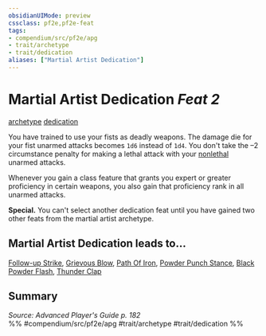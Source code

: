 ```yaml
---
obsidianUIMode: preview
cssclass: pf2e,pf2e-feat
tags:
- compendium/src/pf2e/apg
- trait/archetype
- trait/dedication
aliases: ["Martial Artist Dedication"]
---
```

# Martial Artist Dedication  *Feat 2*  
[archetype](../../Rules/traits/archetype.md)  [dedication](../../Rules/traits/dedication.md)  


You have trained to use your fists as deadly weapons. The damage die for your fist unarmed attacks becomes `1d6` instead of `1d4`. You don't take the –2 circumstance penalty for making a lethal attack with your [nonlethal](../../Rules/traits/nonlethal.md) unarmed attacks.

Whenever you gain a class feature that grants you expert or greater proficiency in certain weapons, you also gain that proficiency rank in all unarmed attacks.

**Special.** You can't select another dedication feat until you have gained two other feats from the martial artist archetype.

## Martial Artist Dedication leads to...

[Follow-up Strike](follow-up-strike-apg.md), [Grievous Blow](grievous-blow-apg.md), [Path Of Iron](path-of-iron-apg.md), [Powder Punch Stance](powder-punch-stance-ooa1.md), [Black Powder Flash](black-powder-flash-ooa1.md), [Thunder Clap](thunder-clap-ooa1.md)

## Summary

*Source: Advanced Player's Guide p. 182*  
%% #compendium/src/pf2e/apg #trait/archetype #trait/dedication %%
